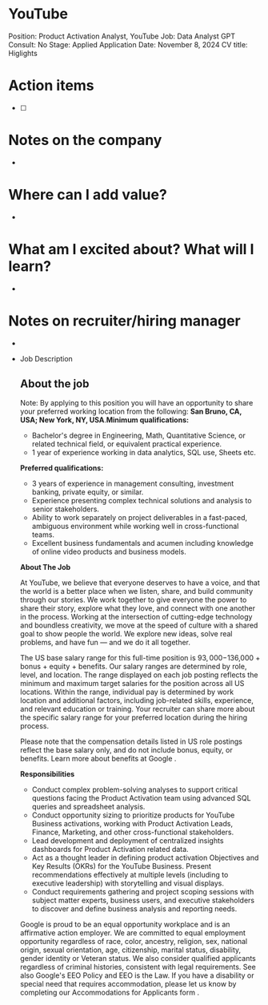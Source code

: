 # YouTube

Position: Product Activation Analyst, YouTube
Job: Data Analyst
GPT Consult: No
Stage: Applied
Application Date: November 8, 2024
CV title: Higlights

# Action items

- [ ]  

# Notes on the company

- 

# Where can I add value?

- 

# What am I excited about? What will I learn?

- 

# Notes on recruiter/hiring manager

- 

- Job Description
    
    ## About the job
    
    Note: By applying to this position you will have an opportunity to share your preferred working location from the following: **San Bruno, CA, USA; New York, NY, USA**.**Minimum qualifications:**
    
    - Bachelor's degree in Engineering, Math, Quantitative Science, or related technical field, or equivalent practical experience.
    - 1 year of experience working in data analytics, SQL use, Sheets etc.
    
    **Preferred qualifications:**
    
    - 3 years of experience in management consulting, investment banking, private equity, or similar.
    - Experience presenting complex technical solutions and analysis to senior stakeholders.
    - Ability to work separately on project deliverables in a fast-paced, ambiguous environment while working well in cross-functional teams.
    - Excellent business fundamentals and acumen including knowledge of online video products and business models.
    
    **About The Job**
    
    At YouTube, we believe that everyone deserves to have a voice, and that the world is a better place when we listen, share, and build community through our stories. We work together to give everyone the power to share their story, explore what they love, and connect with one another in the process. Working at the intersection of cutting-edge technology and boundless creativity, we move at the speed of culture with a shared goal to show people the world. We explore new ideas, solve real problems, and have fun — and we do it all together.
    
    The US base salary range for this full-time position is $93,000-$136,000 + bonus + equity + benefits. Our salary ranges are determined by role, level, and location. The range displayed on each job posting reflects the minimum and maximum target salaries for the position across all US locations. Within the range, individual pay is determined by work location and additional factors, including job-related skills, experience, and relevant education or training. Your recruiter can share more about the specific salary range for your preferred location during the hiring process.
    
    Please note that the compensation details listed in US role postings reflect the base salary only, and do not include bonus, equity, or benefits. Learn more about benefits at Google .
    
    **Responsibilities**
    
    - Conduct complex problem-solving analyses to support critical questions facing the Product Activation team using advanced SQL queries and spreadsheet analysis.
    - Conduct opportunity sizing to prioritize products for YouTube Business activations, working with Product Activation Leads, Finance, Marketing, and other cross-functional stakeholders.
    - Lead development and deployment of centralized insights dashboards for Product Activation related data.
    - Act as a thought leader in defining product activation Objectives and Key Results (OKRs) for the YouTube Business. Present recommendations effectively at multiple levels (including to executive leadership) with storytelling and visual displays.
    - Conduct requirements gathering and project scoping sessions with subject matter experts, business users, and executive stakeholders to discover and define business analysis and reporting needs.
    
    Google is proud to be an equal opportunity workplace and is an affirmative action employer. We are committed to equal employment opportunity regardless of race, color, ancestry, religion, sex, national origin, sexual orientation, age, citizenship, marital status, disability, gender identity or Veteran status. We also consider qualified applicants regardless of criminal histories, consistent with legal requirements. See also Google's EEO Policy and EEO is the Law. If you have a disability or special need that requires accommodation, please let us know by completing our Accommodations for Applicants form .